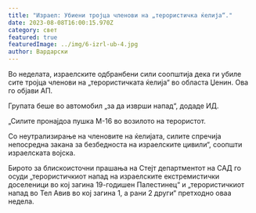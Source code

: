 ```yaml
---
title: "Израел: Убиени тројца членови на „терористичка ќелија“."
date: 2023-08-08T16:00:15.970Z
category: свет
featured: true
featuredImage: ../img/6-izrl-ub-4.jpg
author: Вардарски
---
```

Во неделата, израелските одбранбени сили соопштија дека ги убиле сите тројца членови на „терористичката ќелија“ во областа Џенин. Ова го објави АП.

Групата беше во автомобил „за да изврши напад“, додаде ИД.

„Силите пронајдоа пушка М-16 во возилото на терористот.

Со неутрализирање на членовите на ќелијата, силите спречија непосредна закана за безбедноста на израелските цивили“, соопшти израелската војска.

Бирото за блискоисточни прашања на Стејт департментот на САД го осуди „терористичкиот напад на израелските екстремистички доселеници во кој загина 19-годишен Палестинец“ и „терористичкиот напад во Тел Авив во кој загина 1, а рани 2 други“ претходно оваа недела.